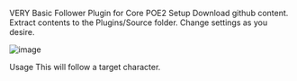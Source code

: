 VERY Basic Follower Plugin for Core POE2
Setup
Download github content. Extract contents to the Plugins/Source folder.
Change settings as you desire. 

![image](https://github.com/user-attachments/assets/339f252a-fe60-46dd-a0e3-500c0bf26afa)


Usage
This will follow a target character.
